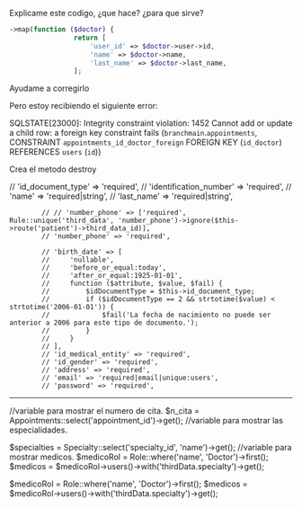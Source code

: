 Explicame este codigo, ¿que hace? ¿para que sirve?
```php
->map(function ($doctor) {
                return [
                    'user_id' => $doctor->user->id,
                    'name' => $doctor->name,
                    'last_name' => $doctor->last_name,
                ];
```
Ayudame a corregirlo

Pero estoy recibiendo el siguiente error:

SQLSTATE[23000]: Integrity constraint violation: 1452 Cannot add or update a child row: a foreign key constraint fails (`branchmain`.`appointments`, CONSTRAINT `appointments_id_doctor_foreign` FOREIGN KEY (`id_doctor`) REFERENCES `users` (`id`))


































Crea el metodo destroy

// 'id_document_type' => 'required',
            // 'identification_number' => 'required',
            // 'name' => 'required|string',
            // 'last_name' => 'required|string',

            // // 'number_phone' => ['required', Rule::unique('third_data', 'number_phone')->ignore($this->route('patient')->third_data_id)],
            // 'number_phone' => 'required',

            // 'birth_date' => [
            //     'nullable',
            //     'before_or_equal:today',
            //     'after_or_equal:1925-01-01',
            //     function ($attribute, $value, $fail) {
            //         $idDocumentType = $this->id_document_type;
            //         if ($idDocumentType == 2 && strtotime($value) < strtotime('2006-01-01')) {
            //             $fail('La fecha de nacimiento no puede ser anterior a 2006 para este tipo de documento.');
            //         }
            //     }
            // ],
            // 'id_medical_entity' => 'required',
            // 'id_gender' => 'required',
            // 'address' => 'required',
            // 'email' => 'required|email|unique:users',
            // 'password' => 'required',


--------------------

//variable para mostrar el numero de cita.
        $n_cita = Appointments::select('appointment_id')->get();
        //variable para mostrar las especialidades.

$specialties = Specialty::select('specialty_id', 'name')->get();
        //variable para mostrar medicos.
        $medicoRol = Role::where('name', 'Doctor')->first();
        $medicos = $medicoRol->users()->with('thirdData.specialty')->get();

$medicoRol = Role::where('name', 'Doctor')->first();
        $medicos = $medicoRol->users()->with('thirdData.specialty')->get();